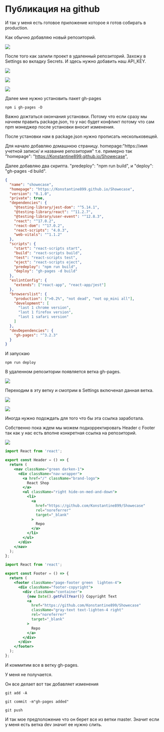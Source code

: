 # Публикация на github

И так у меня есть готовое приложение которое я готов собирать в production.

Как обычно добавляю новый репозиторий.

![](img/001.jpg)

После того как залили проект в удаленный репозиторий. Захожу в Settings во вкладку Secrets. И здесь нужно добавить наш API_KEY.

![](img/003.jpg)

![](img/004.jpg)

![](img/005.jpg)

Далее мне нужно установить пакет gh-pages

```shell
npm i gh-pages -D
```

Важно дожтаться окончания установки. Потому что если сразу мы начнем править package.json, то у нас будет конфликт потому что сам npm мэнеджер после установки вносит изменения.

После установки нам в package.json нужно прописать нескольковещей.

Для начало добавляю домашнюю страницу. homepage:"https://имя учетной записи/ и название репозитория" т.е. примерно так "homepage": "https://Konstantine899.github.io/Showecase",

Далее добавляю два скрипта. "predeploy": "npm run build", и "deploy": "gh-pages -d build".

```json
{
  "name": "showecase",
  "homepage": "https://Konstantine899.github.io/Showecase",
  "version": "0.1.0",
  "private": true,
  "dependencies": {
    "@testing-library/jest-dom": "^5.14.1",
    "@testing-library/react": "^11.2.7",
    "@testing-library/user-event": "^12.8.3",
    "react": "^17.0.2",
    "react-dom": "^17.0.2",
    "react-scripts": "4.0.3",
    "web-vitals": "^1.1.2"
  },
  "scripts": {
    "start": "react-scripts start",
    "build": "react-scripts build",
    "test": "react-scripts test",
    "eject": "react-scripts eject",
    "predeploy": "npm run build",
    "deploy": "gh-pages -d build"
  },
  "eslintConfig": {
    "extends": ["react-app", "react-app/jest"]
  },
  "browserslist": {
    "production": [">0.2%", "not dead", "not op_mini all"],
    "development": [
      "last 1 chrome version",
      "last 1 firefox version",
      "last 1 safari version"
    ]
  },
  "devDependencies": {
    "gh-pages": "^3.2.3"
  }
}
```

И запускаю

```shell
npm run deploy
```

В удаленном репозитории появляется ветка gh-pages.

![](img/006.jpg)

Переходим в эту ветку и смотрим в Settings включенал данная ветка.

![](img/007.jpg)

![](img/008.jpg)

Иногда нужно подождать для того что бы эта ссылка заработала.

Собственно пока ждем мы можем подкорректировать Header с Footer так как у нас есть вполне конкретная ссылка на репозиторий.

![](img/009.jpg)

```jsx
import React from 'react';

export const Header = () => {
  return (
    <nav className="green darken-1">
      <div className="nav-wrapper">
        <a href="/" className="brand-logo">
          React Shop
        </a>
        <ul className="right hide-on-med-and-down">
          <li>
            <a
              href="https://github.com/Konstantine899/Showecase"
              rel="noreferrer"
              target="_blank"
            >
              Repo
            </a>
          </li>
        </ul>
      </div>
    </nav>
  );
};
```

```jsx
import React from 'react';

export const Footer = () => {
  return (
    <footer className="page-footer green  lighten-4">
      <div className="footer-copyright">
        <div className="container">
          {new Date().getFullYear()} Copyright Text
          <a
            href="https://github.com/Konstantine899/Showecase"
            className="gray-text text-lighten-4 right"
            rel="noreferrer"
            target="_blank"
          >
            Repo
          </a>
        </div>
      </div>
    </footer>
  );
};
```

И коммитим все в ветку gh-pages.

У меня не получается.

Он все делает вот так добавляет изменения

```shell
git add -A
```

```shell
git commit -m"gh-pages added"
```

```shell
git push
```

И так мое предположение что он берет все из ветки master. Значит если у меня есть ветка dev значит ее нужно слить.
